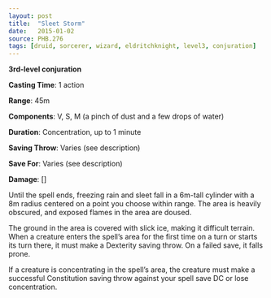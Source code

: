 ```yaml
---
layout: post
title:  "Sleet Storm"
date:   2015-01-02
source: PHB.276
tags: [druid, sorcerer, wizard, eldritchknight, level3, conjuration]
---
```


**3rd-level conjuration**

**Casting Time**: 1 action

**Range**: 45m

**Components**: V, S, M (a pinch of dust and a few drops of water)

**Duration**: Concentration, up to 1 minute

**Saving Throw**: Varies (see description)

**Save For**: Varies (see description)

**Damage**: []

Until the spell ends, freezing rain and sleet fall in a 6m-tall cylinder with a 8m radius centered on a point you choose within range. The area is heavily obscured, and exposed flames in the area are doused.

The ground in the area is covered with slick ice, making it difficult terrain. When a creature enters the spell’s area for the first time on a turn or starts its turn there, it must make a Dexterity saving throw. On a failed save, it falls prone.

If a creature is concentrating in the spell’s area, the creature must make a successful Constitution saving throw against your spell save DC or lose concentration.
